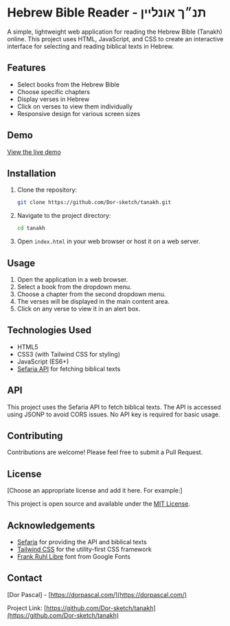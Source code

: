 # Hebrew Bible Reader - תנ״ך אונליין

A simple, lightweight web application for reading the Hebrew Bible (Tanakh) online. This project uses HTML, JavaScript, and CSS to create an interactive interface for selecting and reading biblical texts in Hebrew.

## Features

- Select books from the Hebrew Bible
- Choose specific chapters
- Display verses in Hebrew
- Click on verses to view them individually
- Responsive design for various screen sizes

## Demo

[View the live demo](https://dorpascal.com/tanakh/)

## Installation

1. Clone the repository:

   ```bash
   git clone https://github.com/Dor-sketch/tanakh.git
   ```

2. Navigate to the project directory:

   ```bash
   cd tanakh
   ```

3. Open `index.html` in your web browser or host it on a web server.

## Usage

1. Open the application in a web browser.
2. Select a book from the dropdown menu.
3. Choose a chapter from the second dropdown menu.
4. The verses will be displayed in the main content area.
5. Click on any verse to view it in an alert box.

## Technologies Used

- HTML5
- CSS3 (with Tailwind CSS for styling)
- JavaScript (ES6+)
- [Sefaria API](https://github.com/Sefaria/Sefaria-Project/wiki/API-Documentation) for fetching biblical texts

## API

This project uses the Sefaria API to fetch biblical texts. The API is accessed using JSONP to avoid CORS issues. No API key is required for basic usage.

## Contributing

Contributions are welcome! Please feel free to submit a Pull Request.

## License

[Choose an appropriate license and add it here. For example:]

This project is open source and available under the [MIT License](LICENSE).

## Acknowledgements

- [Sefaria](https://www.sefaria.org/) for providing the API and biblical texts
- [Tailwind CSS](https://tailwindcss.com/) for the utility-first CSS framework
- [Frank Ruhl Libre](https://fonts.google.com/specimen/Frank+Ruhl+Libre) font from Google Fonts

## Contact

[Dor Pascal] - [https://dorpascal.com/](https://dorpascal.com/)

Project Link: [https://github.com/Dor-sketch/tanakh](https://github.com/Dor-sketch/tanakh)
